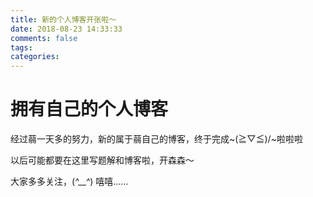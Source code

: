 ```yaml
---
title: 新的个人博客开张啦～
date: 2018-08-23 14:33:33
comments: false
tags:
categories:
---
```


# 拥有自己的个人博客

经过蒻一天多的努力，新的属于蒻自己的博客，终于完成~\(≧▽≦)/~啦啦啦

  
以后可能都要在这里写题解和博客啦，开森森～

大家多多关注，(*^__^*) 嘻嘻……
